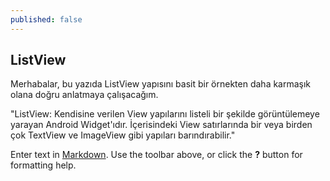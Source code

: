 ```yaml
---
published: false
---
```

## ListView

Merhabalar, bu yazıda ListView yapısını basit bir örnekten daha karmaşık olana doğru anlatmaya çalışacağım.

"ListView: Kendisine verilen View yapılarını listeli bir şekilde görüntülemeye yarayan Android Widget'ıdır. İçerisindeki View satırlarında bir veya birden çok TextView ve ImageView gibi yapıları barındırabilir."






Enter text in [Markdown](http://daringfireball.net/projects/markdown/). Use the toolbar above, or click the **?** button for formatting help.
